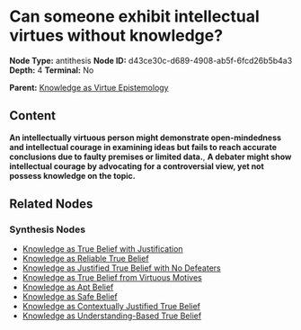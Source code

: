 # Can someone exhibit intellectual virtues without knowledge?

**Node Type:** antithesis
**Node ID:** d43ce30c-d689-4908-ab5f-6fcd26b5b4a3
**Depth:** 4
**Terminal:** No

**Parent:** [Knowledge as Virtue Epistemology](knowledge-as-virtue-epistemology-synthesis-faa40f73-9899-47c8-a146-c55796ba2421.md)

## Content

**An intellectually virtuous person might demonstrate open-mindedness and intellectual courage in examining ideas but fails to reach accurate conclusions due to faulty premises or limited data.**, **A debater might show intellectual courage by advocating for a controversial view, yet not possess knowledge on the topic.**

## Related Nodes

### Synthesis Nodes

- [Knowledge as True Belief with Justification](knowledge-as-true-belief-with-justification-synthesis-96766865-7940-479b-b761-c687cd54251d.md)
- [Knowledge as Reliable True Belief](knowledge-as-reliable-true-belief-synthesis-a9a1bfa3-f43c-402f-932b-343def86c195.md)
- [Knowledge as Justified True Belief with No Defeaters](knowledge-as-justified-true-belief-with-no-defeaters-synthesis-51fcee72-ba80-4eb9-9209-0eb2b910bd0a.md)
- [Knowledge as True Belief from Virtuous Motives](knowledge-as-true-belief-from-virtuous-motives-synthesis-f238837d-24d8-460b-a0b8-068dd8307520.md)
- [Knowledge as Apt Belief](knowledge-as-apt-belief-synthesis-7f9e5db1-90d5-460c-bd08-d9e90acfb6c1.md)
- [Knowledge as Safe Belief](knowledge-as-safe-belief-synthesis-fc1003c0-3ab4-400b-83c2-eab49b8aa1db.md)
- [Knowledge as Contextually Justified True Belief](knowledge-as-contextually-justified-true-belief-synthesis-7a7700c5-7782-40ca-a2f4-1c55725c0a56.md)
- [Knowledge as Understanding-Based True Belief](knowledge-as-understanding-based-true-belief-synthesis-47820705-702c-49c5-9e16-d878761e6584.md)
